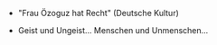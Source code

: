 




- "Frau Özoguz hat Recht"  (Deutsche Kultur)


- Geist und Ungeist… Menschen und Unmenschen…






